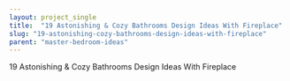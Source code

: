 ```yaml
---
layout: project_single
title:  "19 Astonishing & Cozy Bathrooms Design Ideas With Fireplace"
slug: "19-astonishing-cozy-bathrooms-design-ideas-with-fireplace"
parent: "master-bedroom-ideas"
---
```

19 Astonishing & Cozy Bathrooms Design Ideas With Fireplace